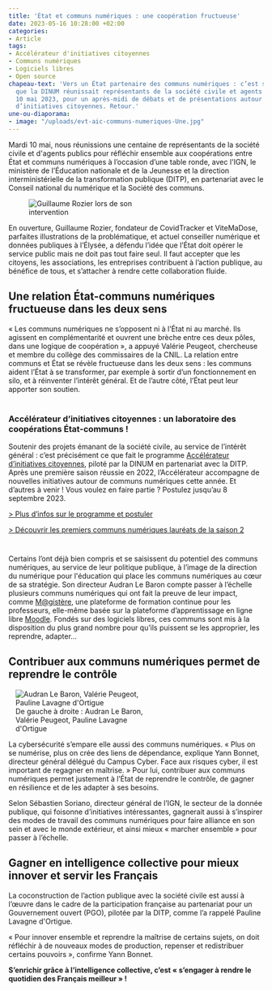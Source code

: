```yaml
---
title: 'État et communs numériques : une coopération fructueuse'
date: 2023-05-16 10:28:00 +02:00
categories:
- Article
tags:
- Accélérateur d'initiatives citoyennes
- Communs numériques
- Logiciels libres
- Open source
chapeau-text: 'Vers un État partenaire des communs numériques : c’est sur ce thème
  que la DINUM réunissait représentants de la société civile et agents publics, mardi
  10 mai 2023, pour un après-midi de débats et de présentations autour de l’Accélérateur
  d’initiatives citoyennes. Retour.'
une-ou-diaporama:
- image: "/uploads/evt-aic-communs-numeriques-Une.jpg"
---
```


Mardi 10 mai, nous réunissions une centaine de représentants de la société civile et d'agents publics pour réfléchir ensemble aux coopérations entre État et communs numériques à l’occasion d’une table ronde, avec l'IGN, le ministère de l’Éducation nationale et de la Jeunesse et la direction interministérielle de la transformation publique (DITP), en partenariat avec le Conseil national du numérique et la Société des communs.

<figure class="image-left" style="width: 50%; margin-right: 1em;"> 
<img src="/uploads/evt-aic-communs-numeriques-grozier.jpg" alt="Guillaume Rozier lors de son intervention">
</figure>
En ouverture, Guillaume Rozier, fondateur de CovidTracker et ViteMaDose, parfaites illustrations de la problématique, et actuel conseiller numérique et données publiques à l’Élysée, a défendu l’idée que l’État doit opérer le service public mais ne doit pas tout faire seul. Il faut accepter que les citoyens, les associations, les entreprises contribuent à l’action publique, au bénéfice de tous, et s’attacher à rendre cette collaboration fluide.


## Une relation État-communs numériques fructueuse dans les deux sens

« Les communs numériques ne s’opposent ni à l’État ni au marché. Ils agissent en complémentarité et ouvrent une brèche entre ces deux pôles, dans une logique de coopération », a appuyé Valérie Peugeot, chercheuse et membre du collège des commissaires de la CNIL. La relation entre communs et État se révèle fructueuse dans les deux sens : les communs aident l’État à se transformer, par exemple à sortir d’un fonctionnement en silo, et à réinventer l’intérêt général. Et de l’autre côté, l’État peut leur apporter son soutien.

<div class="encadre noir" style="margin-bottom:40px"><h3 style="margin-top: 40px;">Accélérateur d’initiatives citoyennes : un laboratoire des coopérations État-communs ! </h3>
<p>Soutenir des projets émanant de la société civile, au service de l’intérêt général : c’est précisément ce que fait le programme <a href="https://citoyens.transformation.gouv.fr/" title="Accélérateur d’initiatives citoyennes - lien externe">Accélérateur d’initiatives citoyennes</a>, piloté par la DINUM en partenariat avec la DITP. 
Après une première saison réussie en 2022, l’Accélérateur accompagne de nouvelles initiatives autour de communs numériques cette année. Et d’autres à venir ! Vous voulez en faire partie ? Postulez jusqu’au 8 septembre 2023.</p>
<p><a href="https://citoyens.transformation.gouv.fr/" title="Plus d’infos sur le programme et postuler - lien externe">> Plus d’infos sur le programme et postuler</a></p>
<p><a href="/actualites/accelerateur-dinitiatives-citoyennes-4-nouveaux-communs-numeriques-laureats/" title="Découvrir les premiers communs numériques lauréats de la saison 2 - lien externe">> Découvrir les premiers communs numériques lauréats de la saison 2</a>
</p>
</div>

Certains l’ont déjà bien compris et se saisissent du potentiel des communs numériques, au service de leur politique publique, à l’image de la direction du numérique pour l'éducation qui place les communs numériques au cœur de sa stratégie. Son directeur Audran Le Baron compte passer à l’échelle plusieurs communs numériques qui ont fait la preuve de leur impact, comme [M@gistère](https://magistere.education.fr/ "M@gistère - lien externe"), une plateforme de formation continue pour les professeurs, elle-même basée sur la plateforme d’apprentissage en ligne libre [Moodle](https://moodle.org/?lang=fr "Moodle - lien externe"). Fondés sur des logiciels libres, ces communs sont mis à la disposition du plus grand nombre pour qu’ils puissent se les approprier, les reprendre, adapter…

## Contribuer aux communs numériques permet de reprendre le contrôle

<figure class="image-right" style="width: 50%; margin-left: 1em;"> 
<img src="/uploads/evt-aic-communs-numeriques-table-ronde.jpg" alt="Audran Le Baron, Valérie Peugeot, Pauline Lavagne d'Ortigue"><figcaption>De gauche à droite : Audran Le Baron, Valérie Peugeot, Pauline Lavagne d'Ortigue</figcaption>
</figure>La cybersécurité s’empare elle aussi des communs numériques. « Plus on se numérise, plus on crée des liens de dépendance, explique Yann Bonnet, directeur général délégué du Campus Cyber. Face aux risques cyber, il est important de regagner en maîtrise. » Pour lui, contribuer aux communs numériques permet justement à l’État de reprendre le contrôle, de gagner en résilience et de les adapter à ses besoins. 

Selon Sébastien Soriano, directeur général de l’IGN, le secteur de la donnée publique, qui foisonne d’initiatives intéressantes, gagnerait aussi à s’inspirer des modes de travail des communs numériques pour faire alliance en son sein et avec le monde extérieur, et ainsi mieux « marcher ensemble » pour passer à l’échelle.

## Gagner en intelligence collective pour mieux innover et servir les Français

La coconstruction de l’action publique avec la société civile est aussi à l’œuvre dans le cadre de la participation française au partenariat pour un Gouvernement ouvert (PGO), pilotée par la DITP, comme l’a rappelé Pauline Lavagne d'Ortigue.

 « Pour innover ensemble et reprendre la maîtrise de certains sujets, on doit réfléchir à de nouveaux modes de production, repenser et redistribuer certains pouvoirs », confirme Yann Bonnet.


<b>S’enrichir grâce à l’intelligence collective, c’est « s’engager à rendre le quotidien des Français meilleur » !</b>


